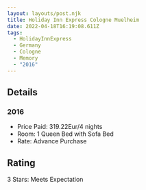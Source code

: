 ```yaml
---
layout: layouts/post.njk
title: Holiday Inn Express Cologne Muelheim
date: 2022-04-18T16:19:08.611Z
tags:
  - HolidayInnExpress
  - Germany
  - Cologne
  - Memory
  - "2016"
---
```

## Details

### 2016 

* Price Paid: 319.22Eur/4 nights
* Room: 1 Queen Bed with Sofa Bed
* Rate: Advance Purchase

## Rating

3 Stars: Meets Expectation